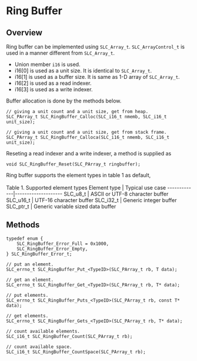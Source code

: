 # Ring Buffer
## Overview
Ring buffer can be implemented using `SLC_Array_t`. `SLC_ArrayControl_t` is used in a manner different
from `SLC_Array_t`.
* Union member `i16` is used.
* i16[0] is used as a unit size. It is identical to `SLC_Array_t`.
* i16[1] is used as a buffer size. It is same as 1-D array of `SLC_Array_t`.
* i16[2] is used as a read indexer.
* i16[3] is used as a write indexer.

Buffer allocation is done by the methods below.

```
// giving a unit count and a unit size, get from heap.
SLC_PArray_t SLC_RingBuffer_Calloc(SLC_i16_t nmemb, SLC_i16_t unit_size);

// giving a unit count and a unit size, get from stack frame.
SLC_PArray_t SLC_RingBuffer_Calloca(SLC_i16_t nmemb, SLC_i16_t unit_size);
```
Reseting a read indexer and a write indexer, a method is supplied as
```
void SLC_RingBuffer_Reset(SLC_PArray_t ringbuffer);
```

Ring buffer supports the element types in table 1 as default,  
<br/>Table 1. Supported element types
Element type | Typical use case
-------------|--------------------
SLC_u8_t     | ASCII or UTF-8 character buffer
SLC_u16_t    | UTF-16 character buffer
SLC_i32_t    | Generic integer buffer
SLC_ptr_t    | Generic variable sized data buffer
<br/>

## Methods
```
typedef enum {
    SLC_RingBuffer_Error_Full = 0x1000,
    SLC_RingBuffer_Error_Empty,
} SLC_RingBuffer_Error_t;

// put an element.
SLC_errno_t SLC_RingBuffer_Put_<TypeID>(SLC_PArray_t rb, T data);

// get an element.
SLC_errno_t SLC_RingBuffer_Get_<TypeID>(SLC_PArray_t rb, T* data);

// put elements.
SLC_errno_t SLC_RingBuffer_Puts_<TypeID>(SLC_PArray_t rb, const T* data);

// get elements.
SLC_errno_t SLC_RingBuffer_Gets_<TypeID>(SLC_PArray_t rb, T* data);

// count available elements.
SLC_i16_t SLC_RingBuffer_Count(SLC_PArray_t rb);

// count available space.
SLC_i16_t SLC_RingBuffer_CountSpace(SLC_PArray_t rb);
```